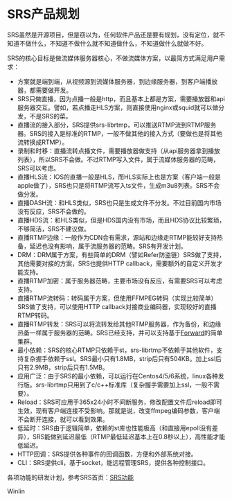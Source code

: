 # SRS产品规划

SRS虽然是开源项目，但是窃以为，任何软件产品还是要有规划，没有定位，就不知道不做什么，不知道不做什么就不知道做什么，不知道做什么就做不好。

SRS的核心目标是做流媒体服务器核心，不做流媒体方案，以最简方式满足用户需求：
* 方案就是端到端，从视频源到流媒体服务器，到边缘服务器，到客户端播放器，都需要做开发。
* SRS只做直播，因为点播一般是http，而且基本上都是方案，需要播放器和api服务器交互。譬如，若点播走HLS方案，则直接使用nginx或squid就可以做分发，不是SRS的菜。
* 直播流的接入部分，SRS提供srs-librtmp，可以推送RTMP流到RTMP服务器。SRS的接入是标准的RTMP，一般不做其他的接入方式（要做也是将其他流转换成RTMP）。
* 录制和时移：直播流转点播文件，需要播放器做支持（从api服务器拿到播放列表），所以SRS不会做。不过RTMP写入文件，属于流媒体服务器的范畴，SRS可以考虑。
* 直播HLS流：IOS的直播一般是HLS，而HLS实际上也是方案（客户端一般是apple做了），SRS也只是将RTMP流写入ts文件，生成m3u8列表。SRS不会做分发。
* 直播DASH流：和HLS类似，SRS也只是生成文件不分发。不过目前国内市场没有反应，SRS不会做的。
* 直播HDS流：和HLS类似，但是HDS国内没有市场，而且HDS协议比较繁琐，不够简洁，SRS不建议做。
* 直播RTMP边缘：一般作为CDN会有需求，源站和边缘走RTMP能较好支持热备，延迟也没有影响，属于流服务器的范畴。SRS有开发计划。
* DRM：DRM属于方案，有些简单的DRM（譬如Refer防盗链）SRS做了支持，其他需要对接的方案，SRS也提供HTTP callback，需要额外的自定义开发才能支持。
* 直播RTMP加密：属于服务器范畴，主要市场没有反应，有需要SRS可以考虑支持。
* 直播RTMP流转码：转码属于方案，但使用FFMPEG转码（实现比较简单）SRS做了支持，可以使用HTTP callback对接商业编码器，实现较好的直播RTMP转码。
* 直播RTMP转发：SRS可以将流转发给其他RTMP服务器，作为备份，和边缘热备一样属于服务器的范畴。SRS已经支持，并可以支持基于[Forward](https://github.com/winlinvip/simple-rtmp-server/wiki/Cluster)的简单集群。
* 最小依赖：SRS的核心RTMP只依赖于st，srs-librtmp不依赖于其他软件，支持复杂握手依赖于ssl。SRS最小只有1.8MB，strip后只有504KB。加上ssl后只有2.9MB，strip后只有1.5MB。
* 应用广泛：由于SRS的最小依赖，可以运行在Centos4/5/6系统，linux各种发行版。srs-librtmp只用到了c/c++标准库（复杂握手需要加上ssl，一般不需要）。
* Reload：SRS可应用于365x24小时不间断服务，修改配置文件后reload即可生效，现有客户端连接不受影响。那就是说，改变ffmpeg编码参数，客户端不会断开连接，就可以看到效果。
* 低延时：SRS由于逻辑简单，依赖的st库也性能极高（和直接用epoll没有差异），SRS能做到延迟最低（RTMP最低延迟基本上在0.8秒以上），高性能才能低延迟。
* HTTP回调：SRS提供各种事件的回调函数，方便和外部系统对接。
* CLI：SRS提供cli，基于socket，能远程管理SRS，提供各种控制接口。

各项功能的研发计划，参考SRS首页：[SRS功能](https://github.com/winlinvip/simple-rtmp-server#summary)

Winlin